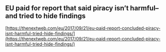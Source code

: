 ## EU paid for report that said piracy isn’t harmful– and tried to hide findings
  
  [https://thenextweb.com/eu/2017/09/21/eu-paid-report-concluded-piracy-isnt-harmful-tried-hide-findings/](https://thenextweb.com/eu/2017/09/21/eu-paid-report-concluded-piracy-isnt-harmful-tried-hide-findings/)